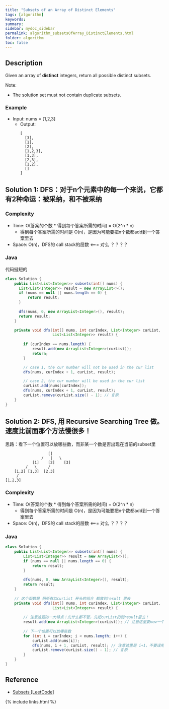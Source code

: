 ```yaml
---
title: "Subsets of an Array of Distinct Elements"
tags: [algorithm]
keywords:
summary:
sidebar: mydoc_sidebar
permalink: algorithm_subsetsOfArray_DistinctElements.html
folder: algorithm
toc: false
---
```


## Description
Given an array of **distinct** integers, return all possible distinct subsets.

Note: 
* The solution set must not contain duplicate subsets.

### Example
* Input: nums = [1,2,3]
  * Output: 
    ```
    [
      [3],
      [1],
      [2],
      [1,2,3],
      [1,3],
      [2,3],
      [1,2],
      []
    ]
    ```

## Solution 1: DFS：对于n个元素中的每一个来说，它都有2种命运：被采纳，和不被采纳

### Complexity
* Time: O(答案的个数 * 得到每个答案所需的时间) = O(2^n * n)
  * 得到每个答案所需的时间是 O(n)，是因为可能要把n个数都add到一个答案里去
* Space: O(n)，DFS的 call stack的层数 <=== 对么 ？？？？

### Java
代码挺短的
```java
class Solution {
    public List<List<Integer>> subsets(int[] nums) {
      List<List<Integer>> result = new ArrayList<>();
      if (nums == null || nums.length == 0) {
          return result;
      }
      
      dfs(nums, 0, new ArrayList<Integer>(), result);
      return result;
    }

    private void dfs(int[] nums, int curIndex, List<Integer> curList, 
                     List<List<Integer>> result) {
                     
        if (curIndex == nums.length) {
            result.add(new ArrayList<Integer>(curList));
            return;
        }

        // case 1, the cur number will not be used in the cur list
        dfs(nums, curIndex + 1, curList, result);

        // case 2, the cur number will be used in the cur list
        curList.add(nums[curIndex]);
        dfs(nums, curIndex + 1, curList, result);
        curList.remove(curList.size() - 1); // 复原
    }
}
```

## Solution 2: DFS, 用 Recursive Searching Tree 做。速度比前面那个方法慢很多！
思路：看下一个位置可以放哪些数，而非某一个数是否出现在当前的subset里
```       
                   []
                /   |   \
            [1]    [2]    [3]
         /   \     /
    [1,2] [1,3]  [2,3]
     /
[1,2,3]
```

### Complexity
* Time: O(答案的个数 * 得到每个答案所需的时间) = O(2^n * n)
  * 得到每个答案所需的时间是 O(n)，是因为可能要把n个数都add到一个答案里去
* Space: O(n)，DFS的 call stack的层数 <=== 对么 ？？？？

### Java
```java
class Solution {
    public List<List<Integer>> subsets(int[] nums) {
        List<List<Integer>> result = new ArrayList<>();
        if (nums == null || nums.length == 0) {
            return result;
        }
        
        dfs(nums, 0, new ArrayList<Integer>(), result);
        return result;
    }
    
    // 这个函数是 把所有以curList 开头的组合 都放到result 里去
    private void dfs(int[] nums, int curIndex, List<Integer> curList, 
                     List<List<Integer>> result) {
                     
        // 注意这题的一大特点！先什么都不管，先把curList扔到result里去！
        result.add(new ArrayList<Integer>(curList)); // 注意这里要new一个ArrayList
        
        // 下一个位置可以放哪些数
        for (int i = curIndex; i < nums.length; i++) {
            curList.add(nums[i]);
            dfs(nums, i + 1, curList, result); // 注意这里是 i+1，不要误用了 curIndex+1
            curList.remove(curList.size() - 1); // 复原
        }
    }
}
```

## Reference
* [Subsets [LeetCode]](https://leetcode.com/problems/subsets/description/)

{% include links.html %}
